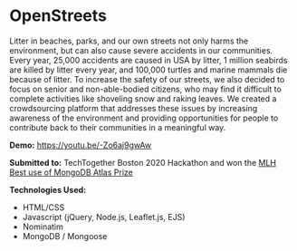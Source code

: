 # OpenStreets

Litter in beaches, parks, and our own streets not only harms the environment, but can also cause severe accidents in our communities. Every year, 25,000 accidents are caused in USA by litter, 1 million seabirds are killed by litter every year, and 100,000 turtles and marine mammals die because of litter. To increase the safety of our streets, we also decided to focus on senior and non-able-bodied citizens, who may find it difficult to complete activities like shoveling snow and raking leaves. We created a crowdsourcing platform that addresses these issues by increasing awareness of the environment and providing opportunities for people to contribute back to their communities in a meaningful way.

**Demo:** https://youtu.be/-Zo6aj9gwAw

**Submitted to:** TechTogether Boston 2020 Hackathon and won the [MLH Best use of MongoDB Atlas Prize](https://devpost.com/software/open-streets-9gr5pf)

**Technologies Used:**
- HTML/CSS
- Javascript (jQuery, Node.js, Leaflet.js, EJS)
- Nominatim
- MongoDB / Mongoose
